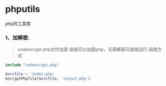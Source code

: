 # phputils
php的工具库

###  1、加解密.
> codencrypt php文件加密 
  直接可以加密php，无需解密可直接运行
  调用方式
  ```php
  include "codencrypt.php"

  $srcfile = 'index.php'
  encryptPhpfile($srcfile, 'output.php')

  ```
